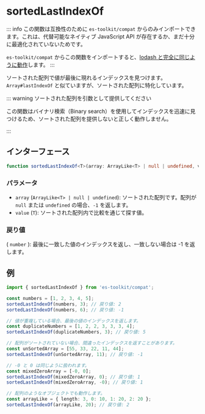 # sortedLastIndexOf

::: info
この関数は互換性のために `es-toolkit/compat` からのみインポートできます。これは、代替可能なネイティブ JavaScript API が存在するか、まだ十分に最適化されていないためです。

`es-toolkit/compat` からこの関数をインポートすると、[lodash と完全に同じように動作](../../../compatibility.md)します。
:::

ソートされた配列で値が最後に現れるインデックスを見つけます。 `Array#lastIndexOf` と似ていますが、ソートされた配列に特化しています。

::: warning ソートされた配列を引数として提供してください

この関数はバイナリ検索（Binary search）を使用してインデックスを迅速に見つけるため、ソートされた配列を提供しないと正しく動作しません。

:::

## インターフェース

```typescript
function sortedLastIndexOf<T>(array: ArrayLike<T> | null | undefined, value: T): number;
```

### パラメータ

- `array` (`ArrayLike<T> | null | undefined`): ソートされた配列です。配列が `null` または `undefined` の場合、`-1` を返します。
- `value` (`T`): ソートされた配列内で比較を通じて探す値。

### 戻り値

( `number` ): 最後に一致した値のインデックスを返し、一致しない場合は -1 を返します。

## 例

```typescript
import { sortedLastIndexOf } from 'es-toolkit/compat';

const numbers = [1, 2, 3, 4, 5];
sortedLastIndexOf(numbers, 3); // 戻り値: 2
sortedLastIndexOf(numbers, 6); // 戻り値: -1

// 値が重複している場合、最後の値のインデックスを返します。
const duplicateNumbers = [1, 2, 2, 3, 3, 3, 4];
sortedLastIndexOf(duplicateNumbers, 3); // 戻り値: 5

// 配列がソートされていない場合、間違ったインデックスを返すことがあります。
const unSortedArray = [55, 33, 22, 11, 44];
sortedLastIndexOf(unSortedArray, 11); // 戻り値: -1

// -0 と 0 は同じように扱われます。
const mixedZeroArray = [-0, 0];
sortedLastIndexOf(mixedZeroArray, 0); // 戻り値: 1
sortedLastIndexOf(mixedZeroArray, -0); // 戻り値: 1

// 配列のようなオブジェクトでも動作します。
const arrayLike = { length: 3, 0: 10, 1: 20, 2: 20 };
sortedLastIndexOf(arrayLike, 20); // 戻り値: 2
```
